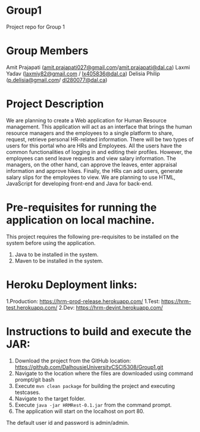 # Group1
Project repo for Group 1

# Group Members
Amit Prajapati (amit.prajapati027@gmail.com/amit.prajapati@dal.ca)
Laxmi Yadav    (laxmiy82@gmail.com / lx405836@dal.ca)
Delisia Philip (p.delisia@gmail.com/ dl280077@dal.ca)

# Project Description 
We are planning to create a Web application for Human Resource management. This application will act as an interface that brings the human resource managers and the employees to a single platform to share, request, retrieve personal HR-related information. There will be two types of users for this portal who are HRs and Employees. All the users have the common functionalities of logging in and editing their profiles. However, the employees can send leave requests and view salary information. The managers, on the other hand, can approve the leaves, enter appraisal information and approve hikes. Finally, the HRs can add users, generate salary slips for the employees to view. We are planning to use HTML, JavaScript for developing front-end and Java for back-end.

# Pre-requisites for running the application on local machine.
This project requires the following pre-requisites to be installed on the system before using the application.
1. Java to be installed in the system.
2. Maven to be installed in the system.

# Heroku Deployment links:
1.Production: https://hrm-prod-release.herokuapp.com/
1.Test: https://hrm-test.herokuapp.com/
2.Dev: https://hrm-devint.herokuapp.com/

# Instructions to build and execute the JAR:
1. Download the project from the GitHub location: https://github.com/DalhousieUniversityCSCI5308/Group1.git
2. Navigate to the location where the files are downloaded using command prompt/git bash
3. Execute `mvn clean package` for building the project and executing testcases. 
4. Navigate to the target folder.
5. Execute `java -jar HRMRest-0.1.jar` from the command prompt.
6. The application will start on the localhost on port 80.

The default user id and password is admin/admin.
